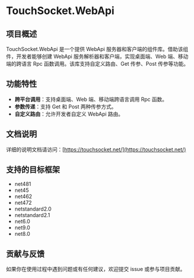 # TouchSocket.WebApi

## 项目概述
TouchSocket.WebApi 是一个提供 WebApi 服务器和客户端的组件库。借助该组件，开发者能够创建 WebApi 服务解析器和客户端，实现桌面端、Web 端、移动端的跨语言 Rpc 函数调用。该库支持自定义路由、Get 传参、Post 传参等功能。

## 功能特性
- **跨平台调用**：支持桌面端、Web 端、移动端跨语言调用 Rpc 函数。
- **参数传递**：支持 Get 和 Post 两种传参方式。
- **自定义路由**：允许开发者自定义 WebApi 路由。

## 文档说明
详细的说明文档请访问：[https://touchsocket.net/](https://touchsocket.net/)

## 支持的目标框架
- net481
- net45
- net462
- net472
- netstandard2.0
- netstandard2.1
- net6.0
- net9.0
- net8.0

## 贡献与反馈
如果你在使用过程中遇到问题或有任何建议，欢迎提交 issue 或参与项目贡献。
